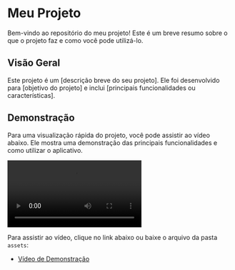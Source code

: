# Meu Projeto

Bem-vindo ao repositório do meu projeto! Este é um breve resumo sobre o que o projeto faz e como você pode utilizá-lo.

## Visão Geral

Este projeto é um [descrição breve do seu projeto]. Ele foi desenvolvido para [objetivo do projeto] e inclui [principais funcionalidades ou características].

## Demonstração

Para uma visualização rápida do projeto, você pode assistir ao vídeo abaixo. Ele mostra uma demonstração das principais funcionalidades e como utilizar o aplicativo.

![Demonstração do Projeto](assets/demo-video.mp4)

Para assistir ao vídeo, clique no link abaixo ou baixe o arquivo da pasta `assets`:

- [Vídeo de Demonstração](assets/demo-video.mp4)